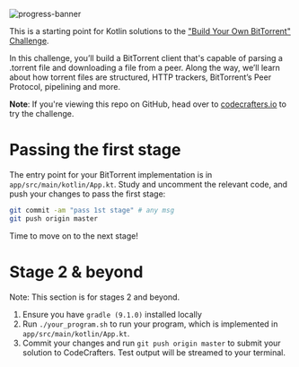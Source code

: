![progress-banner](https://codecrafters.io/landing/images/default_progress_banners/bittorrent.png)

This is a starting point for Kotlin solutions to the
["Build Your Own BitTorrent" Challenge](https://app.codecrafters.io/courses/bittorrent/overview).

In this challenge, you’ll build a BitTorrent client that's capable of parsing a
.torrent file and downloading a file from a peer. Along the way, we’ll learn
about how torrent files are structured, HTTP trackers, BitTorrent’s Peer
Protocol, pipelining and more.

**Note**: If you're viewing this repo on GitHub, head over to
[codecrafters.io](https://codecrafters.io) to try the challenge.

# Passing the first stage

The entry point for your BitTorrent implementation is in
`app/src/main/kotlin/App.kt`. Study and uncomment the relevant code, and push
your changes to pass the first stage:

```sh
git commit -am "pass 1st stage" # any msg
git push origin master
```

Time to move on to the next stage!

# Stage 2 & beyond

Note: This section is for stages 2 and beyond.

1. Ensure you have `gradle (9.1.0)` installed locally
1. Run `./your_program.sh` to run your program, which is implemented in
   `app/src/main/kotlin/App.kt`.
1. Commit your changes and run `git push origin master` to submit your solution
   to CodeCrafters. Test output will be streamed to your terminal.
